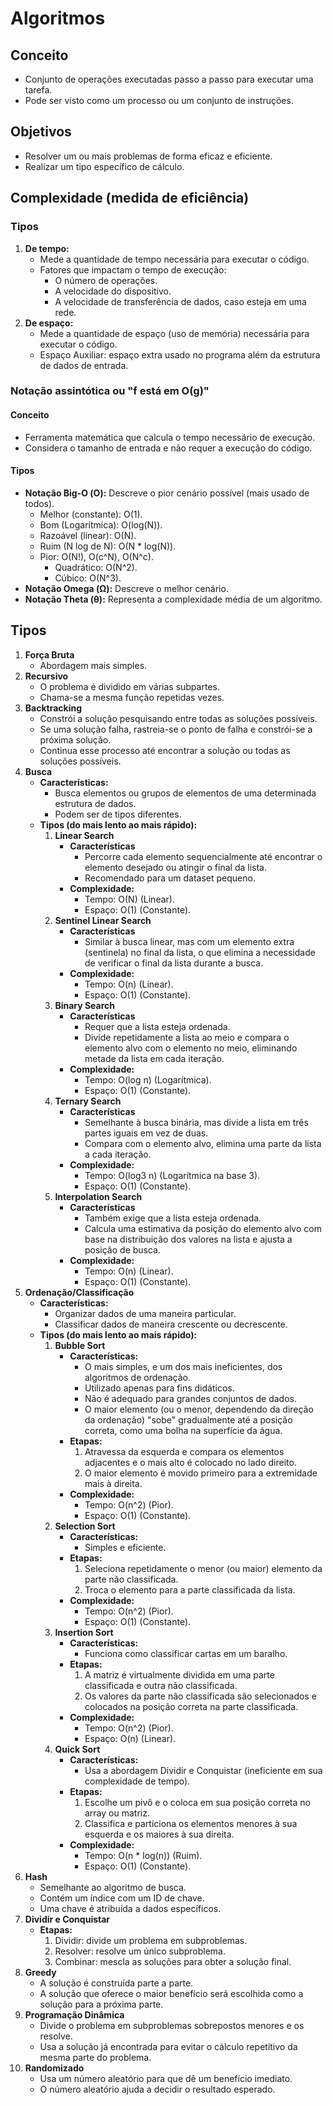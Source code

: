 # Algoritmos

## Conceito

- Conjunto de operações executadas passo a passo para executar uma tarefa.
- Pode ser visto como um processo ou um conjunto de instruções.

## Objetivos

- Resolver um ou mais problemas de forma eficaz e eficiente.
- Realizar um tipo específico de cálculo.

## Complexidade (medida de eficiência)

### Tipos

1. **De tempo:**
   - Mede a quantidade de tempo necessária para executar o código.
   - Fatores que impactam o tempo de execução:
     - O número de operações.
     - A velocidade do dispositivo.
     - A velocidade de transferência de dados, caso esteja em uma rede.
2. **De espaço:**
   - Mede a quantidade de espaço (uso de memória) necessária para executar o código.
   - Espaço Auxiliar: espaço extra usado no programa além da estrutura de dados de entrada.

### Notação assintótica ou "f está em Ο(g)"

#### Conceito

- Ferramenta matemática que calcula o tempo necessário de execução.
- Considera o tamanho de entrada e não requer a execução do código.

#### Tipos

- **Notação Big-O (Ο):** Descreve o pior cenário possível (mais usado de todos).
  - Melhor (constante): O(1).
  - Bom (Logarítmica): O(log(N)).
  - Razoável (linear): O(N).
  - Ruim (N log de N): O(N \* log(N)).
  - Pior: O(N!), O(c^N), O(N^c).
    - Quadrático: O(N^2).
    - Cúbico: O(N^3).
- **Notação Omega (Ω):** Descreve o melhor cenário.
- **Notação Theta (θ):** Representa a complexidade média de um algoritmo.

## Tipos

1. **Força Bruta**
   - Abordagem mais simples.
2. **Recursivo**
   - O problema é dividido em várias subpartes.
   - Chama-se a mesma função repetidas vezes.
3. **Backtracking**
   - Constrói a solução pesquisando entre todas as soluções possíveis.
   - Se uma solução falha, rastreia-se o ponto de falha e constrói-se a próxima solução.
   - Continua esse processo até encontrar a solução ou todas as soluções possíveis.
4. **Busca**
   - **Características:**
     - Busca elementos ou grupos de elementos de uma determinada estrutura de dados.
     - Podem ser de tipos diferentes.
   - **Tipos (do mais lento ao mais rápido):**
     1. **Linear Search**
        - **Características**
          - Percorre cada elemento sequencialmente até encontrar o elemento desejado ou atingir o final da lista.
          - Recomendado para um dataset pequeno.
        - **Complexidade:**
          - Tempo: O(N) (Linear).
          - Espaço: O(1) (Constante).
     2. **Sentinel Linear Search**
        - **Características**
          - Similar à busca linear, mas com um elemento extra (sentinela) no final da lista, o que elimina a necessidade de verificar o final da lista durante a busca.
        - **Complexidade:**
          - Tempo: O(n) (Linear).
          - Espaço: O(1) (Constante).
     3. **Binary Search**
        - **Características**
          - Requer que a lista esteja ordenada.
          - Divide repetidamente a lista ao meio e compara o elemento alvo com o elemento no meio, eliminando metade da lista em cada iteração.
        - **Complexidade:**
          - Tempo: O(log n) (Logarítmica).
          - Espaço: O(1) (Constante).
     4. **Ternary Search**
        - **Características**
          - Semelhante à busca binária, mas divide a lista em três partes iguais em vez de duas.
          - Compara com o elemento alvo, elimina uma parte da lista a cada iteração.
        - **Complexidade:**
          - Tempo: O(log3 n) (Logarítmica na base 3).
          - Espaço: O(1) (Constante).
     5. **Interpolation Search**
        - **Características**
          - Também exige que a lista esteja ordenada.
          - Calcula uma estimativa da posição do elemento alvo com base na distribuição dos valores na lista e ajusta a posição de busca.
        - **Complexidade:**
          - Tempo: O(n) (Linear).
          - Espaço: O(1) (Constante).
5. **Ordenação/Classificação**
   - **Características:**
     - Organizar dados de uma maneira particular.
     - Classificar dados de maneira crescente ou decrescente.
   - **Tipos (do mais lento ao mais rápido):**
     1. **Bubble Sort**
        - **Características:**
          - O mais simples, e um dos mais ineficientes, dos algoritmos de ordenação.
          - Utilizado apenas para fins didáticos.
          - Não é adequado para grandes conjuntos de dados.
          - O maior elemento (ou o menor, dependendo da direção da ordenação) "sobe" gradualmente até a posição correta, como uma bolha na superfície da água.
        - **Etapas:**
          1. Atravessa da esquerda e compara os elementos adjacentes e o mais alto é colocado no lado direito.
          2. O maior elemento é movido primeiro para a extremidade mais à direita.
        - **Complexidade:**
          - Tempo: O(n^2) (Pior).
          - Espaço: O(1) (Constante).
     2. **Selection Sort**
        - **Características:**
          - Simples e eficiente.
        - **Etapas:**
          1. Seleciona repetidamente o menor (ou maior) elemento da parte não classificada.
          2. Troca o elemento para a parte classificada da lista.
        - **Complexidade:**
          - Tempo: O(n^2) (Pior).
          - Espaço: O(1) (Constante).
     3. **Insertion Sort**
        - **Características:**
          - Funciona como classificar cartas em um baralho.
        - **Etapas:**
          1. A matriz é virtualmente dividida em uma parte classificada e outra não classificada.
          2. Os valores da parte não classificada são selecionados e colocados na posição correta na parte classificada.
        - **Complexidade:**
          - Tempo: O(n^2) (Pior).
          - Espaço: O(n) (Linear).
     4. **Quick Sort**
        - **Características:**
          - Usa a abordagem Dividir e Conquistar (ineficiente em sua complexidade de tempo).
        - **Etapas:**
          1. Escolhe um pivô e o coloca em sua posição correta no array ou matriz.
          2. Classifica e particiona os elementos menores à sua esquerda e os maiores à sua direita.
        - **Complexidade:**
          - Tempo: O(n \* log(n)) (Ruim).
          - Espaço: O(1) (Constante).
6. **Hash**
   - Semelhante ao algoritmo de busca.
   - Contém um índice com um ID de chave.
   - Uma chave é atribuída a dados específicos.
7. **Dividir e Conquistar**
   - **Etapas:**
     1. Dividir: divide um problema em subproblemas.
     2. Resolver: resolve um único subproblema.
     3. Combinar: mescla as soluções para obter a solução final.
8. **Greedy**
   - A solução é construída parte a parte.
   - A solução que oferece o maior benefício será escolhida como a solução para a próxima parte.
9. **Programação Dinâmica**
   - Divide o problema em subproblemas sobrepostos menores e os resolve.
   - Usa a solução já encontrada para evitar o cálculo repetitivo da mesma parte do problema.
10. **Randomizado**
    - Usa um número aleatório para que dê um benefício imediato.
    - O número aleatório ajuda a decidir o resultado esperado.
